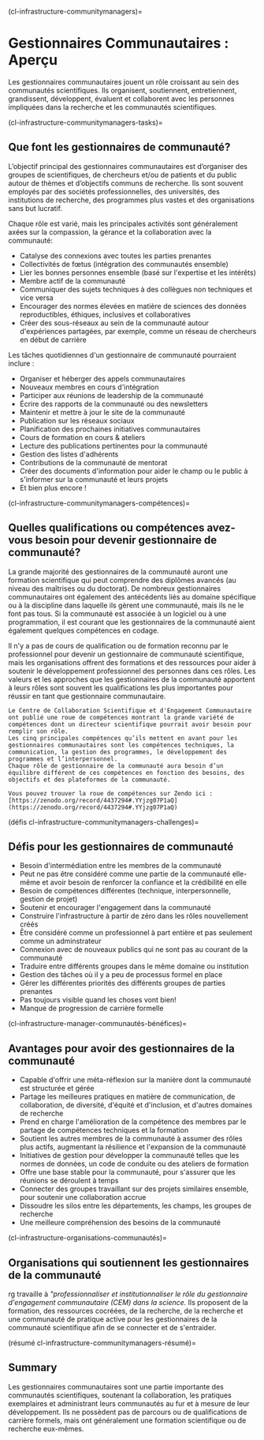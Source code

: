 (cl-infrastructure-communitymanagers)=
# Gestionnaires Communautaires : Aperçu

Les gestionnaires communautaires jouent un rôle croissant au sein des communautés scientifiques. Ils organisent, soutiennent, entretiennent, grandissent, développent, évaluent et collaborent avec les personnes impliquées dans la recherche et les communautés scientifiques.

(cl-infrastructure-communitymanagers-tasks)=
## Que font les gestionnaires de communauté?

L’objectif principal des gestionnaires communautaires est d’organiser des groupes de scientifiques, de chercheurs et/ou de patients et du public autour de thèmes et d’objectifs communs de recherche. Ils sont souvent employés par des sociétés professionnelles, des universités, des institutions de recherche, des programmes plus vastes et des organisations sans but lucratif.

Chaque rôle est varié, mais les principales activités sont généralement axées sur la compassion, la gérance et la collaboration avec la communauté:
* Catalyse des connexions avec toutes les parties prenantes
* Collectivités de fœtus (intégration des communautés ensemble)
* Lier les bonnes personnes ensemble (basé sur l'expertise et les intérêts)
* Membre actif de la communauté
* Communiquer des sujets techniques à des collègues non techniques et vice versa
* Encourager des normes élevées en matière de sciences des données reproductibles, éthiques, inclusives et collaboratives
* Créer des sous-réseaux au sein de la communauté autour d'expériences partagées, par exemple, comme un réseau de chercheurs en début de carrière

Les tâches quotidiennes d'un gestionnaire de communauté pourraient inclure :
* Organiser et héberger des appels communautaires
* Nouveaux membres en cours d'intégration
* Participer aux réunions de leadership de la communauté
* Écrire des rapports de la communauté ou des newsletters
* Maintenir et mettre à jour le site de la communauté
* Publication sur les réseaux sociaux
* Planification des prochaines initiatives communautaires
* Cours de formation en cours & ateliers
* Lecture des publications pertinentes pour la communauté
* Gestion des listes d'adhérents
* Contributions de la communauté de mentorat
* Créer des documents d'information pour aider le champ ou le public à s'informer sur la communauté et leurs projets
* Et bien plus encore !

(cl-infrastructure-communitymanagers-compétences)=
## Quelles qualifications ou compétences avez-vous besoin pour devenir gestionnaire de communauté?
La grande majorité des gestionnaires de la communauté auront une formation scientifique qui peut comprendre des diplômes avancés (au niveau des maîtrises ou du doctorat). De nombreux gestionnaires communautaires ont également des antécédents liés au domaine spécifique ou à la discipline dans laquelle ils gèrent une communauté, mais ils ne le font pas tous. Si la communauté est associée à un logiciel ou à une programmation, il est courant que les gestionnaires de la communauté aient également quelques compétences en codage.

Il n'y a pas de cours de qualification ou de formation reconnu par le professionnel pour devenir un gestionnaire de communauté scientifique, mais les organisations offrent des formations et des ressources pour aider à soutenir le développement professionnel des personnes dans ces rôles. Les valeurs et les approches que les gestionnaires de la communauté apportent à leurs rôles sont souvent les qualifications les plus importantes pour réussir en tant que gestionnaire communautaire.

```{admonition} CSCCE Skills Wheel - Five Core Competancies 
Le Centre de Collaboration Scientifique et d'Engagement Communautaire ont publié une roue de compétences montrant la grande variété de compétences dont un directeur scientifique pourrait avoir besoin pour remplir son rôle. 
Les cinq principales compétences qu’ils mettent en avant pour les gestionnaires communautaires sont les compétences techniques, la communication, la gestion des programmes, le développement des programmes et l’interpersonnel. 
Chaque rôle de gestionnaire de la communauté aura besoin d’un équilibre différent de ces compétences en fonction des besoins, des objectifs et des plateformes de la communauté. 

Vous pouvez trouver la roue de compétences sur Zendo ici : [https://zenodo.org/record/4437294#.YYjzg07P1aQ](https://zenodo.org/record/4437294#.YYjzg07P1aQ)
```

(défis cl-infrastructure-communitymanagers-challenges)=
## Défis pour les gestionnaires de communauté
* Besoin d'intermédiation entre les membres de la communauté
* Peut ne pas être considéré comme une partie de la communauté elle-même et avoir besoin de renforcer la confiance et la crédibilité en elle
* Besoin de compétences différentes (technique, interpersonnelle, gestion de projet)
* Soutenir et encourager l'engagement dans la communauté
* Construire l'infrastructure à partir de zéro dans les rôles nouvellement créés
* Être considéré comme un professionnel à part entière et pas seulement comme un adminstrateur
* Connexion avec de nouveaux publics qui ne sont pas au courant de la communauté
* Traduire entre différents groupes dans le même domaine ou institution
* Gestion des tâches où il y a peu de processus formel en place
* Gérer les différentes priorités des différents groupes de parties prenantes
* Pas toujours visible quand les choses vont bien!
* Manque de progression de carrière formelle

(cl-infrastructure-manager-communautés-bénéfices)=
## Avantages pour avoir des gestionnaires de la communauté
* Capable d'offrir une méta-réflexion sur la manière dont la communauté est structurée et gérée
* Partage les meilleures pratiques en matière de communication, de collaboration, de diversité, d'équité et d'inclusion, et d'autres domaines de recherche
* Prend en charge l'amélioration de la compétence des membres par le partage de compétences techniques et la formation
* Soutient les autres membres de la communauté à assumer des rôles plus actifs, augmentant la résilience et l'expansion de la communauté
* Initiatives de gestion pour développer la communauté telles que les normes de données, un code de conduite ou des ateliers de formation
* Offre une base stable pour la communauté, pour s'assurer que les réunions se déroulent à temps
* Connecter des groupes travaillant sur des projets similaires ensemble, pour soutenir une collaboration accrue
* Dissoudre les silos entre les départements, les champs, les groupes de recherche
* Une meilleure compréhension des besoins de la communauté


(cl-infrastructure-organisations-communautés)=
## Organisations qui soutiennent les gestionnaires de la communauté
rg</a> travaille à _"professionnaliser et institutionnaliser le rôle du gestionnaire d'engagement communautaire (CEM) dans la science._ Ils proposent de la formation, des ressources cocréées, de la recherche, de la recherche et une communauté de pratique active pour les gestionnaires de la communauté scientifique afin de se connecter et de s'entraider.

(résumé cl-infrastructure-communitymanagers-résumé)=
## Summary
Les gestionnaires communautaires sont une partie importante des communautés scientifiques, soutenant la collaboration, les pratiques exemplaires et administrant leurs communautés au fur et à mesure de leur développement. Ils ne possèdent pas de parcours ou de qualifications de carrière formels, mais ont généralement une formation scientifique ou de recherche eux-mêmes. 

